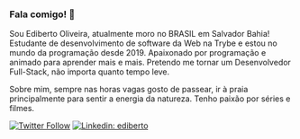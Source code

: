 ### Fala comigo! 👋

Sou Ediberto Oliveira, atualmente moro no BRASIL em Salvador Bahia!
Estudante de desenvolvimento de software da Web na Trybe e estou no mundo da programação desde 2019.
Apaixonado por programação e animado para aprender mais e mais.
Pretendo me tornar um Desenvolvedor Full-Stack, não importa quanto tempo leve.

Sobre mim, sempre nas horas vagas gosto de passear, ir à praia principalmente para sentir a energia da natureza. Tenho paixão por séries e filmes.

[![Twitter Follow](https://img.shields.io/twitter/follow/devEdiberto?style=social)](https://twitter.com/devediberto)
[![Linkedin: ediberto](https://img.shields.io/badge/-Linkedin-blue?style=flat-square&logo=Linkedin&logoColor=white&link=https://www.linkedin.com/in/edibertooliveira/)](https://www.linkedin.com/in/edibertooliveira/)


